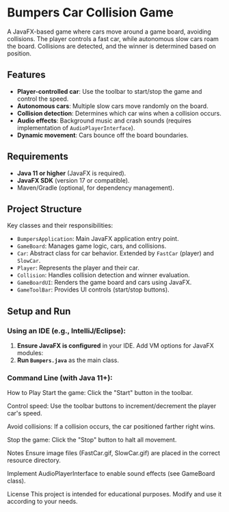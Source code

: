 # Bumpers Car Collision Game

A JavaFX-based game where cars move around a game board, avoiding collisions. The player controls a fast car, while autonomous slow cars roam the board. Collisions are detected, and the winner is determined based on position.

## Features
- **Player-controlled car**: Use the toolbar to start/stop the game and control the speed.
- **Autonomous cars**: Multiple slow cars move randomly on the board.
- **Collision detection**: Determines which car wins when a collision occurs.
- **Audio effects**: Background music and crash sounds (requires implementation of `AudioPlayerInterface`).
- **Dynamic movement**: Cars bounce off the board boundaries.

## Requirements
- **Java 11 or higher** (JavaFX is required).
- **JavaFX SDK** (version 17 or compatible).
- Maven/Gradle (optional, for dependency management).

## Project Structure
Key classes and their responsibilities:
- `BumpersApplication`: Main JavaFX application entry point.
- `GameBoard`: Manages game logic, cars, and collisions.
- `Car`: Abstract class for car behavior. Extended by `FastCar` (player) and `SlowCar`.
- `Player`: Represents the player and their car.
- `Collision`: Handles collision detection and winner evaluation.
- `GameBoardUI`: Renders the game board and cars using JavaFX.
- `GameToolBar`: Provides UI controls (start/stop buttons).

## Setup and Run
### Using an IDE (e.g., IntelliJ/Eclipse):
1. **Ensure JavaFX is configured** in your IDE. Add VM options for JavaFX modules:
2. **Run `Bumpers.java`** as the main class.

### Command Line (with Java 11+):

How to Play
Start the game: Click the "Start" button in the toolbar.

Control speed: Use the toolbar buttons to increment/decrement the player car's speed.

Avoid collisions: If a collision occurs, the car positioned farther right wins.

Stop the game: Click the "Stop" button to halt all movement.

Notes
Ensure image files (FastCar.gif, SlowCar.gif) are placed in the correct resource directory.

Implement AudioPlayerInterface to enable sound effects (see GameBoard class).

License
This project is intended for educational purposes. Modify and use it according to your needs.